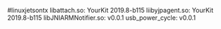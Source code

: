 #linuxjetsontx
libattach.so: YourKit 2019.8-b115
liibyjpagent.so: YourKit 2019.8-b115
libJNIARMNotifier.so: v0.0.1
usb_power_cycle: v0.0.1